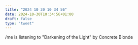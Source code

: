 ```yaml
---
title: "2024 10 30 10 34 56"
date: 2024-10-30T10:34:56+01:00
draft: false
type: "tweet"
---
```


/me is listening to "Darkening of the Light" by Concrete Blonde
